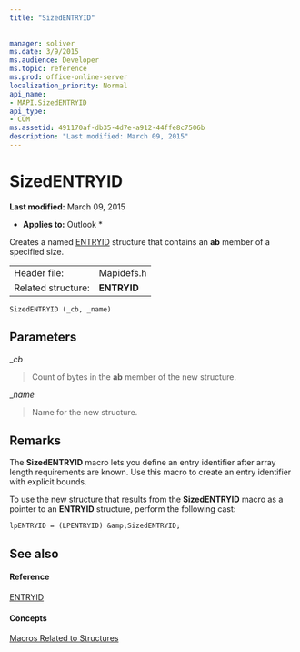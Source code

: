 ```yaml
---
title: "SizedENTRYID"
 
 
manager: soliver
ms.date: 3/9/2015
ms.audience: Developer
ms.topic: reference
ms.prod: office-online-server
localization_priority: Normal
api_name:
- MAPI.SizedENTRYID
api_type:
- COM
ms.assetid: 491170af-db35-4d7e-a912-44ffe8c7506b
description: "Last modified: March 09, 2015"
---
```


# SizedENTRYID

 **Last modified:** March 09, 2015 
  
 * **Applies to:** Outlook * 
  
Creates a named [ENTRYID](entryid.md) structure that contains an **ab** member of a specified size. 
  
|||
|:-----|:-----|
|Header file:  <br/> |Mapidefs.h  <br/> |
|Related structure:  <br/> |**ENTRYID** <br/> |
   
```
SizedENTRYID (_cb, _name)
```

## Parameters

 __cb_
  
> Count of bytes in the **ab** member of the new structure. 
    
 __name_
  
> Name for the new structure.
    
## Remarks

The **SizedENTRYID** macro lets you define an entry identifier after array length requirements are known. Use this macro to create an entry identifier with explicit bounds. 
  
To use the new structure that results from the **SizedENTRYID** macro as a pointer to an **ENTRYID** structure, perform the following cast: 
  
```
lpENTRYID = (LPENTRYID) &amp;SizedENTRYID;

```

## See also

#### Reference

[ENTRYID](entryid.md)
#### Concepts

[Macros Related to Structures](macros-related-to-structures.md)

